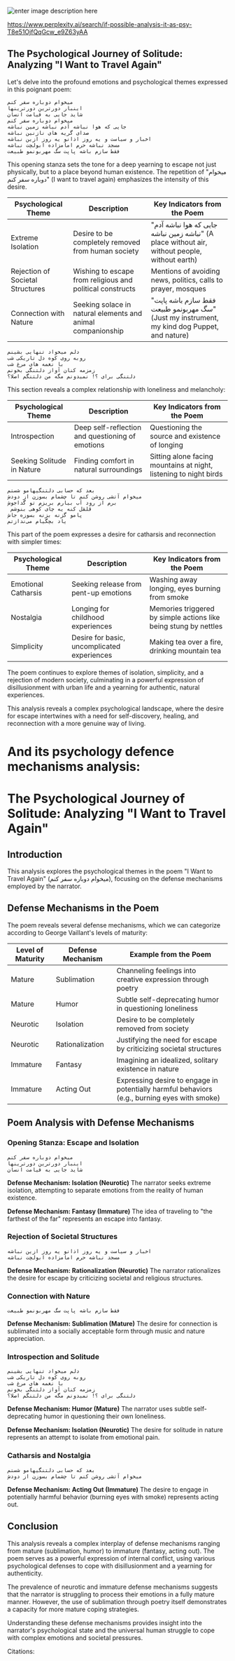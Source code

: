 ![enter image description here](https://i.sstatic.net/kECm4KUb.jpg)

https://www.perplexity.ai/search/if-possible-analysis-it-as-psy-T8e51OjfQqGcw_e9Z63yAA

## The Psychological Journey of Solitude: Analyzing "I Want to Travel Again"

Let's delve into the profound emotions and psychological themes expressed in this poignant poem:

```
میخوام دوباره سفر کنم
اینبار دورترین دورترینها
شاید جایی به قیامت انسان
میخوام دوباره سفر کنم
جایی که هوا نباشه آدم نباشه زمین نباشه
صدای گریه های نازنین نباشه
اخبار و سیاست و یه روز اذانو یه روز ازین نباشه
مسجد نباشه حرم امامزاده ابولچت نباشه
فقط سازم باشه پاپت سگ مهربونمو طبیعت
```

This opening stanza sets the tone for a deep yearning to escape not just physically, but to a place beyond human existence. The repetition of "میخوام دوباره سفر کنم" (I want to travel again) emphasizes the intensity of this desire.

| Psychological Theme | Description | Key Indicators from the Poem |
|---------------------|-------------|------------------------------|
| Extreme Isolation | Desire to be completely removed from human society | "جایی که هوا نباشه آدم نباشه زمین نباشه" (A place without air, without people, without earth) |
| Rejection of Societal Structures | Wishing to escape from religious and political constructs | Mentions of avoiding news, politics, calls to prayer, mosques |
| Connection with Nature | Seeking solace in natural elements and animal companionship | "فقط سازم باشه پاپت سگ مهربونمو طبیعت" (Just my instrument, my kind dog Puppet, and nature) |

```
دلم میخواد تنهایی بشینم
روبه روی کوه دل تاریکی شب 
با نغمه های مرغ شب 
زمزمه کنان آواز دلتنگی بخونم
دلتنگی برای ؟! نمیدونم مگه من دلتنگم اصلا؟
```

This section reveals a complex relationship with loneliness and melancholy:

| Psychological Theme | Description | Key Indicators from the Poem |
|---------------------|-------------|------------------------------|
| Introspection | Deep self-reflection and questioning of emotions | Questioning the source and existence of longing |
| Seeking Solitude in Nature | Finding comfort in natural surroundings | Sitting alone facing mountains at night, listening to night birds |

```
بعد که حسابی دلتنگیهامو شستم
میخوام آتشی روشن کنم تا چشمام بسوزن از دودش
برم از رود آب بیارم بریزم تو گداجوش
 قلقل کنه یه چای کوهی بنوشم
پامو گزنه بزنه بسوزه جاش
یاد بچگیام می‌ندازتم
```

This part of the poem expresses a desire for catharsis and reconnection with simpler times:

| Psychological Theme | Description | Key Indicators from the Poem |
|---------------------|-------------|------------------------------|
| Emotional Catharsis | Seeking release from pent-up emotions | Washing away longing, eyes burning from smoke |
| Nostalgia | Longing for childhood experiences | Memories triggered by simple actions like being stung by nettles |
| Simplicity | Desire for basic, uncomplicated experiences | Making tea over a fire, drinking mountain tea |

The poem continues to explore themes of isolation, simplicity, and a rejection of modern society, culminating in a powerful expression of disillusionment with urban life and a yearning for authentic, natural experiences.

This analysis reveals a complex psychological landscape, where the desire for escape intertwines with a need for self-discovery, healing, and reconnection with a more genuine way of living.

# And its psychology defence mechanisms analysis:


# The Psychological Journey of Solitude: Analyzing "I Want to Travel Again"

## Introduction

This analysis explores the psychological themes in the poem "I Want to Travel Again" (میخوام دوباره سفر کنم), focusing on the defense mechanisms employed by the narrator.

## Defense Mechanisms in the Poem

The poem reveals several defense mechanisms, which we can categorize according to George Vaillant's levels of maturity:

| Level of Maturity | Defense Mechanism | Example from the Poem |
|-------------------|--------------------|-----------------------|
| Mature | Sublimation | Channeling feelings into creative expression through poetry |
| Mature | Humor | Subtle self-deprecating humor in questioning loneliness |
| Neurotic | Isolation | Desire to be completely removed from society |
| Neurotic | Rationalization | Justifying the need for escape by criticizing societal structures |
| Immature | Fantasy | Imagining an idealized, solitary existence in nature |
| Immature | Acting Out | Expressing desire to engage in potentially harmful behaviors (e.g., burning eyes with smoke) |

## Poem Analysis with Defense Mechanisms

### Opening Stanza: Escape and Isolation

```
میخوام دوباره سفر کنم
اینبار دورترین دورترینها
شاید جایی به قیامت انسان
```

**Defense Mechanism: Isolation (Neurotic)**
The narrator seeks extreme isolation, attempting to separate emotions from the reality of human existence.

**Defense Mechanism: Fantasy (Immature)**
The idea of traveling to "the farthest of the far" represents an escape into fantasy.

### Rejection of Societal Structures

```
اخبار و سیاست و یه روز اذانو یه روز ازین نباشه
مسجد نباشه حرم امامزاده ابولچت نباشه
```

**Defense Mechanism: Rationalization (Neurotic)**
The narrator rationalizes the desire for escape by criticizing societal and religious structures.

### Connection with Nature

```
فقط سازم باشه پاپت سگ مهربونمو طبیعت
```

**Defense Mechanism: Sublimation (Mature)**
The desire for connection is sublimated into a socially acceptable form through music and nature appreciation.

### Introspection and Solitude

```
دلم میخواد تنهایی بشینم
روبه روی کوه دل تاریکی شب 
با نغمه های مرغ شب 
زمزمه کنان آواز دلتنگی بخونم
دلتنگی برای ؟! نمیدونم مگه من دلتنگم اصلا؟
```

**Defense Mechanism: Humor (Mature)**
The narrator uses subtle self-deprecating humor in questioning their own loneliness.

**Defense Mechanism: Isolation (Neurotic)**
The desire for solitude in nature represents an attempt to isolate from emotional pain.

### Catharsis and Nostalgia

```
بعد که حسابی دلتنگیهامو شستم
میخوام آتشی روشن کنم تا چشمام بسوزن از دودش
```

**Defense Mechanism: Acting Out (Immature)**
The desire to engage in potentially harmful behavior (burning eyes with smoke) represents acting out.

## Conclusion

This analysis reveals a complex interplay of defense mechanisms ranging from mature (sublimation, humor) to immature (fantasy, acting out). The poem serves as a powerful expression of internal conflict, using various psychological defenses to cope with disillusionment and a yearning for authenticity.

The prevalence of neurotic and immature defense mechanisms suggests that the narrator is struggling to process their emotions in a fully mature manner. However, the use of sublimation through poetry itself demonstrates a capacity for more mature coping strategies.

Understanding these defense mechanisms provides insight into the narrator's psychological state and the universal human struggle to cope with complex emotions and societal pressures.

Citations:

[1]:https://www.academia.edu/41921006/BEHIND_METAPHORS_A_STUDY_ON_POETRY_USED_AS_A_FORM_OF_SUBLIMATION_AND_HOW_IT_IS_AN_EFFECTIVE_DEFENSE_MECHANISM
 
 [2]:https://www.psychologytoday.com/intl/blog/fulfillment-any-age/201110/the-essential-guide-defense-mechanisms
 
 [3]: https://achology.com/psychology/the-impact-of-freuds-defense-mechanisms-on-behavior/
 
 [4]: https://www.poetrysoup.com/poems/defense_mechanism
 
 [5]: https://study.com/academy/lesson/freudian-defense-mechanisms.html


